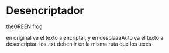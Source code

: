 # Desencriptador
theGREEN frog

en original va el texto a encriptar, y en desplazaAuto va el texto a desencriptar.
los .txt deben ir en la misma ruta que los .exes